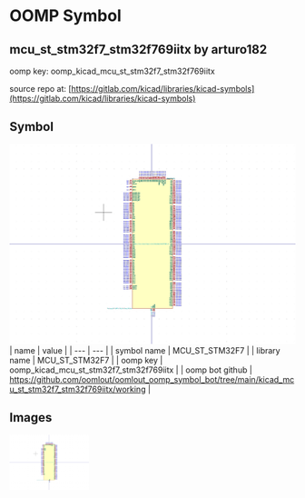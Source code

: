 # OOMP Symbol  
## mcu_st_stm32f7_stm32f769iitx  by arturo182  
  
oomp key: oomp_kicad_mcu_st_stm32f7_stm32f769iitx  
  
source repo at: [https://gitlab.com/kicad/libraries/kicad-symbols](https://gitlab.com/kicad/libraries/kicad-symbols)  
## Symbol  
  
[![working.png](working_600.png)](working.png)  
| name | value | 
| --- | --- | 
| symbol name | MCU_ST_STM32F7 | 
| library name | MCU_ST_STM32F7 | 
| oomp key | oomp_kicad_mcu_st_stm32f7_stm32f769iitx | 
| oomp bot github | https://github.com/oomlout/oomlout_oomp_symbol_bot/tree/main/kicad_mcu_st_stm32f7_stm32f769iitx/working | 
## Images  
  
[![working.png](working_140.png)](working.png)  
